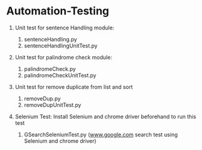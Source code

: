 # Automation-Testing

1. Unit test for sentence Handling module: 
    1. sentenceHandling.py
    2. sentenceHandlingUnitTest.py

2. Unit test for palindrome check module: 
    1. palindromeCheck.py
    2. palindromeCheckUnitTest.py
    
3. Unit test for remove duplicate from list and sort
    1. removeDup.py
    2. removeDupUnitTest.py
4. Selenium Test: Install Selenium and chrome driver beforehand to run this test

    1. GSearchSeleniumTest.py (www.google.com search test using Selenium and chrome driver)
